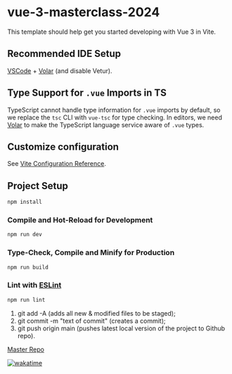 # vue-3-masterclass-2024

This template should help get you started developing with Vue 3 in Vite.

## Recommended IDE Setup

[VSCode](https://code.visualstudio.com/) + [Volar](https://marketplace.visualstudio.com/items?itemName=Vue.volar) (and disable Vetur).

## Type Support for `.vue` Imports in TS

TypeScript cannot handle type information for `.vue` imports by default, so we replace the `tsc` CLI with `vue-tsc` for type checking. In editors, we need [Volar](https://marketplace.visualstudio.com/items?itemName=Vue.volar) to make the TypeScript language service aware of `.vue` types.

## Customize configuration

See [Vite Configuration Reference](https://vite.dev/config/).

## Project Setup

```sh
npm install
```

### Compile and Hot-Reload for Development

```sh
npm run dev
```

### Type-Check, Compile and Minify for Production

```sh
npm run build
```

### Lint with [ESLint](https://eslint.org/)

```sh
npm run lint
```

1. git add -A (adds all new & modified files to be staged);
2. git commit -m "text of commit" (creates a commit);
3. git push origin main (pushes latest local version of the project to Github repo).

[Master Repo](https://github.com/vueschool/vuejs-masterclass-2024-edition/)

[![wakatime](https://wakatime.com/badge/user/f37ab12b-d024-4d9e-ae52-28518e6bcaf7/project/b0d57c59-9c5e-4bed-b9f6-b8b66ed14bcf.svg)](https://wakatime.com/badge/user/f37ab12b-d024-4d9e-ae52-28518e6bcaf7/project/b0d57c59-9c5e-4bed-b9f6-b8b66ed14bcf)
